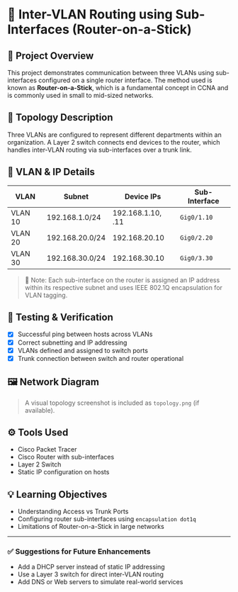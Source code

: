 # 🚦 Inter-VLAN Routing using Sub-Interfaces (Router-on-a-Stick)

## 📘 Project Overview
This project demonstrates communication between three VLANs using sub-interfaces configured on a single router interface. The method used is known as **Router-on-a-Stick**, which is a fundamental concept in CCNA and is commonly used in small to mid-sized networks.

## 🧱 Topology Description
Three VLANs are configured to represent different departments within an organization. A Layer 2 switch connects end devices to the router, which handles inter-VLAN routing via sub-interfaces over a trunk link.

## 🧩 VLAN & IP Details

| VLAN    | Subnet            | Device IPs                | Sub-Interface     |
|---------|-------------------|---------------------------|-------------------|
| VLAN 10 | 192.168.1.0/24    | 192.168.1.10, .11         | `Gig0/1.10`       |
| VLAN 20 | 192.168.20.0/24   | 192.168.20.10             | `Gig0/2.20`       |
| VLAN 30 | 192.168.30.0/24   | 192.168.30.10             | `Gig0/3.30`       |

> 📝 Note: Each sub-interface on the router is assigned an IP address within its respective subnet and uses IEEE 802.1Q encapsulation for VLAN tagging.

## 🧪 Testing & Verification

- [x] Successful ping between hosts across VLANs
- [x] Correct subnetting and IP addressing
- [x] VLANs defined and assigned to switch ports
- [x] Trunk connection between switch and router operational

## 🖼 Network Diagram
> A visual topology screenshot is included as `topology.png` (if available).

## ⚙️ Tools Used
- Cisco Packet Tracer
- Cisco Router with sub-interfaces
- Layer 2 Switch
- Static IP configuration on hosts

## 💡 Learning Objectives
- Understanding Access vs Trunk Ports
- Configuring router sub-interfaces using `encapsulation dot1q`
- Limitations of Router-on-a-Stick in large networks

---

### ✅ Suggestions for Future Enhancements

- Add a DHCP server instead of static IP addressing
- Use a Layer 3 switch for direct inter-VLAN routing
- Add DNS or Web servers to simulate real-world services